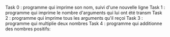 Task 0 : programme qui imprime son nom, suivi d'une nouvelle ligne
Task 1 : programme qui imprime le nombre d'arguments qui lui ont été transm
Task 2 : programme qui imprime tous les arguments qu'il reçoi
Task 3 : programme qui multiplie deux nombres
Task 4 : programme qui additionne des nombres positifs:
